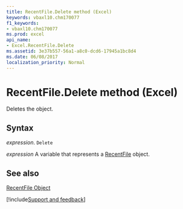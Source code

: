 ```yaml
---
title: RecentFile.Delete method (Excel)
keywords: vbaxl10.chm170077
f1_keywords:
- vbaxl10.chm170077
ms.prod: excel
api_name:
- Excel.RecentFile.Delete
ms.assetid: 3e37b557-56a1-a8c0-dcd6-17945a1bc8d4
ms.date: 06/08/2017
localization_priority: Normal
---
```



# RecentFile.Delete method (Excel)

Deletes the object.


## Syntax

_expression_. `Delete`

_expression_ A variable that represents a [RecentFile](Excel.RecentFile.md) object.


## See also


[RecentFile Object](Excel.RecentFile.md)

[!include[Support and feedback](~/includes/feedback-boilerplate.md)]